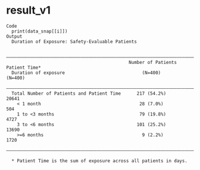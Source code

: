 # result_v1

    Code
      print(data_snap[[i]])
    Output
      Duration of Exposure: Safety-Evaluable Patients
      
      ——————————————————————————————————————————————————————————————————————————————
                                                  Number of Patients   Patient Time*
      Duration of exposure                             (N=400)            (N=400)   
      ——————————————————————————————————————————————————————————————————————————————
      Total Number of Patients and Patient Time      217 (54.2%)           20641    
        < 1 month                                     28 (7.0%)             504     
        1 to <3 months                                79 (19.8%)           4727     
        3 to <6 months                               101 (25.2%)           13690    
        >=6 months                                     9 (2.2%)            1720     
      ——————————————————————————————————————————————————————————————————————————————
      
      * Patient Time is the sum of exposure across all patients in days.

